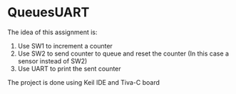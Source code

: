 # QueuesUART

The idea of this assignment is:

1) Use SW1 to increment a counter
2) Use SW2 to send counter to queue and reset the counter (In this case a sensor instead of SW2)
3) Use UART to print the sent counter

The project is done using Keil IDE and Tiva-C board

